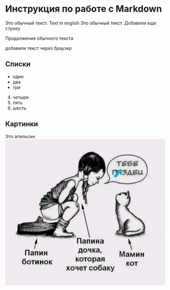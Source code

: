 # Инструкция по работе с Markdown

Это обычный текст. Text in english
Это обычный текст. Добавили еще строку

Продолжение обычного текста

добавили текст через браузер

## Списки

* один
* два
* три

4. четыре
5. пять
6. шесть

## Картинки

Это апельсин
![humor](humor.jpg)